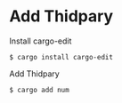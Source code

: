 # Add Thidpary

Install cargo-edit
```
$ cargo install cargo-edit
```

Add Thidpary
```
$ cargo add num
```
